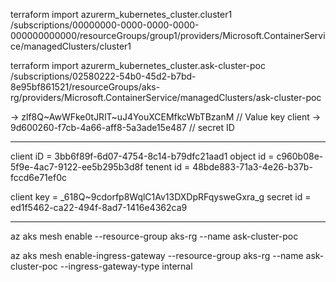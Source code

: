 terraform import azurerm_kubernetes_cluster.cluster1 /subscriptions/00000000-0000-0000-0000-000000000000/resourceGroups/group1/providers/Microsoft.ContainerService/managedClusters/cluster1


terraform import azurerm_kubernetes_cluster.ask-cluster-poc /subscriptions/02580222-54b0-45d2-b7bd-8e95bf861521/resourceGroups/aks-rg/providers/Microsoft.ContainerService/managedClusters/ask-cluster-poc

-> zlf8Q~AwWFke0tJRlT~uJ4YouXCEMfkcWbTBzanM  // Value key client
-> 9d600260-f7cb-4a66-aff8-5a3ade15e487  // secret ID

-----

client iD = 3bb6f89f-6d07-4754-8c14-b79dfc21aad1
object id = c960b08e-5f9e-4ac7-9122-ee5b295b3d8f
tenent id = 48bde883-71a3-4e26-b37b-fccd6e71ef0c

client key = _618Q~9cdorfp8WqlC1Av13DXDpRFqysweGxra_g
secret id = ed1f5462-ca22-494f-8ad7-1416e4362ca9

----

az aks mesh enable --resource-group aks-rg --name ask-cluster-poc

az aks mesh enable-ingress-gateway --resource-group aks-rg --name ask-cluster-poc --ingress-gateway-type internal